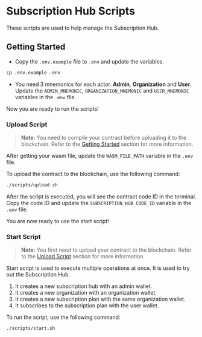 # Subscription Hub Scripts

These scripts are used to help manage the Subscription Hub.

## Getting Started

- Copy the `.env.example` file to `.env` and update the variables.

```bash
cp .env.example .env
```

- You need 3 mnemonics for each actor. **Admin**, **Organization** and **User**. Update the `ADMIN_MNEMONIC`, `ORGANIZATION_MNEMONIC` and `USER_MNEMONIC` variables in the `.env` file.

Now you are ready to run the scripts!

### Upload Script

> **Note**: You need to compile your contract before uploading it to the blockchain. Refer to the [Getting Started](../../README.md#getting-started) section for more information.

After getting your wasm file, update the `WASM_FILE_PATH` variable in the `.env` file.

To upload the contract to the blockchain, use the following command:

```bash
./scripts/upload.sh
```

After the script is executed, you will see the contract code ID in the terminal. Copy the code ID and update the `SUBSCRIPTION_HUB_CODE_ID` variable in the `.env` file.

You are now ready to use the start script!

### Start Script

> **Note**: You first need to upload your contract to the blockchain. Refer to the [Upload Script](#upload-script) section for more information.

Start script is used to execute multiple operations at once. It is used to try out the Subscription Hub.

1. It creates a new subscription hub with an admin wallet.
2. It creates a new organization with an organization wallet.
3. It creates a new subscription plan with the same organization wallet.
4. It subscribes to the subscription plan with the user wallet.

To run the script, use the following command:

```bash
./scripts/start.sh
```
